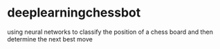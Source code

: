 # deeplearningchessbot
using neural networks to classify the position of a chess board and then determine the next best move
